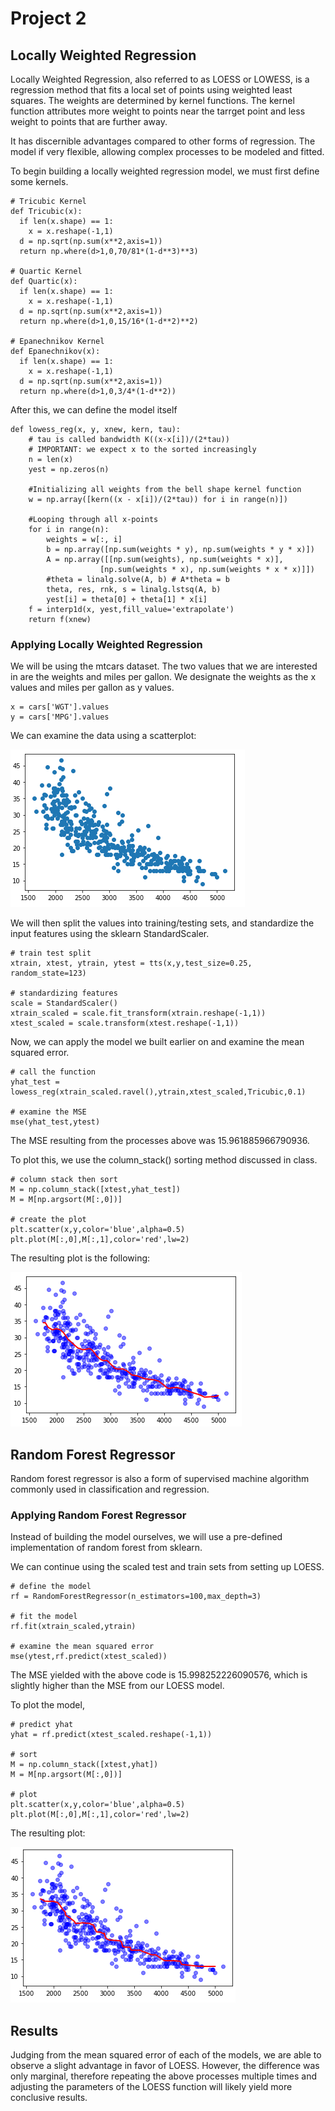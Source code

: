 # Project 2

## Locally Weighted Regression 

Locally Weighted Regression, also referred to as LOESS or LOWESS, is a regression method that fits a local set of points using weighted least squares.
The weights are determined by kernel functions. The kernel function attributes more weight to points near the tarrget point and less weight to points that are 
further away. 

It has discernible advantages compared to other forms of regression. The model if very flexible, allowing complex processes to be modeled and fitted.


To begin building a locally weighted regression model, we must first define some kernels. 

```
# Tricubic Kernel
def Tricubic(x):
  if len(x.shape) == 1:
    x = x.reshape(-1,1)
  d = np.sqrt(np.sum(x**2,axis=1))
  return np.where(d>1,0,70/81*(1-d**3)**3)

# Quartic Kernel
def Quartic(x):
  if len(x.shape) == 1:
    x = x.reshape(-1,1)
  d = np.sqrt(np.sum(x**2,axis=1))
  return np.where(d>1,0,15/16*(1-d**2)**2)

# Epanechnikov Kernel
def Epanechnikov(x):
  if len(x.shape) == 1:
    x = x.reshape(-1,1)
  d = np.sqrt(np.sum(x**2,axis=1))
  return np.where(d>1,0,3/4*(1-d**2)) 
```
After this, we can define the model itself

```
def lowess_reg(x, y, xnew, kern, tau):
    # tau is called bandwidth K((x-x[i])/(2*tau))
    # IMPORTANT: we expect x to the sorted increasingly
    n = len(x)
    yest = np.zeros(n)

    #Initializing all weights from the bell shape kernel function    
    w = np.array([kern((x - x[i])/(2*tau)) for i in range(n)])     
    
    #Looping through all x-points
    for i in range(n):
        weights = w[:, i]
        b = np.array([np.sum(weights * y), np.sum(weights * y * x)])
        A = np.array([[np.sum(weights), np.sum(weights * x)],
                    [np.sum(weights * x), np.sum(weights * x * x)]])
        #theta = linalg.solve(A, b) # A*theta = b
        theta, res, rnk, s = linalg.lstsq(A, b)
        yest[i] = theta[0] + theta[1] * x[i] 
    f = interp1d(x, yest,fill_value='extrapolate')
    return f(xnew)
```

### Applying Locally Weighted Regression 

We will be using the mtcars dataset. The two values that we are interested in are the weights and miles per gallon. We designate the weights as the x values
and miles per gallon as y values. 

```
x = cars['WGT'].values
y = cars['MPG'].values
```

We can examine the data using a scatterplot: 

![Original Scatterplot](../images/wgt_mpg.PNG)

We will then split the values into training/testing sets, and standardize the input features using the sklearn StandardScaler. 

```
# train test split
xtrain, xtest, ytrain, ytest = tts(x,y,test_size=0.25, random_state=123)

# standardizing features
scale = StandardScaler()
xtrain_scaled = scale.fit_transform(xtrain.reshape(-1,1))
xtest_scaled = scale.transform(xtest.reshape(-1,1))
```

Now, we can apply the model we built earlier on and examine the mean squared error. 

```
# call the function
yhat_test = lowess_reg(xtrain_scaled.ravel(),ytrain,xtest_scaled,Tricubic,0.1)

# examine the MSE
mse(yhat_test,ytest)
```

The MSE resulting from the processes above was 15.961885966790936. 

To plot this, we use the column_stack() sorting method discussed in class. 

```
# column stack then sort
M = np.column_stack([xtest,yhat_test])
M = M[np.argsort(M[:,0])]

# create the plot
plt.scatter(x,y,color='blue',alpha=0.5)
plt.plot(M[:,0],M[:,1],color='red',lw=2)
```

The resulting plot is the following: 

![Lowess Model](../images/cars_lowess.PNG)

## Random Forest Regressor 

Random forest regressor is also a form of supervised machine algorithm commonly used in classification and regression. 

### Applying Random Forest Regressor 

Instead of building the model ourselves, we will use a pre-defined implementation of random forest from sklearn.  

We can continue using the scaled test and train sets from setting up LOESS. 

```
# define the model
rf = RandomForestRegressor(n_estimators=100,max_depth=3)

# fit the model
rf.fit(xtrain_scaled,ytrain)

# examine the mean squared error 
mse(ytest,rf.predict(xtest_scaled))
```

The MSE yielded with the above code is 15.998252226090576, which is slightly higher than the MSE from our LOESS model. 

To plot the model, 

```
# predict yhat
yhat = rf.predict(xtest_scaled.reshape(-1,1))

# sort
M = np.column_stack([xtest,yhat])
M = M[np.argsort(M[:,0])]

# plot 
plt.scatter(x,y,color='blue',alpha=0.5)
plt.plot(M[:,0],M[:,1],color='red',lw=2)
```

The resulting plot: 

![Random Forest](../images/cars_rf.PNG)


## Results

Judging from the mean squared error of each of the models, we are able to observe a slight advantage in favor of LOESS. However, the difference was only
marginal, therefore repeating the above processes multiple times and adjusting the parameters of the LOESS function will likely yield more conclusive results. 



